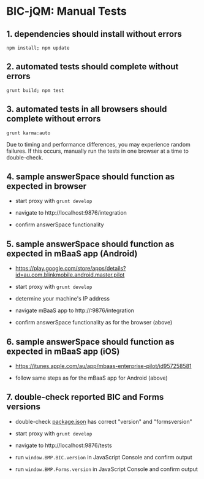 # BIC-jQM: Manual Tests


## 1. dependencies should install without errors

`npm install; npm update`


## 2. automated tests should complete without errors

`grunt build; npm test`


## 3. automated tests in all browsers should complete without errors

`grunt karma:auto`

Due to timing and performance differences, you may experience random failures.
If this occurs, manually run the tests in one browser at a time to double-check.


## 4. sample answerSpace should function as expected in browser

- start proxy with `grunt develop`

- navigate to http://localhost:9876/integration

- confirm answerSpace functionality


## 5. sample answerSpace should function as expected in mBaaS app (Android)

- https://play.google.com/store/apps/details?id=au.com.blinkmobile.android.master.pilot

- start proxy with `grunt develop`

- determine your machine's IP address

- navigate mBaaS app to http://<IP>:9876/integration

- confirm answerSpace functionality as for the browser (above)


## 6. sample answerSpace should function as expected in mBaaS app (iOS)

- https://itunes.apple.com/au/app/mbaas-enterprise-pilot/id957258581

- follow same steps as for the mBaaS app for Android (above)


## 7. double-check reported BIC and Forms versions

- double-check [package.json](../package.json) has correct "version" and "formsversion"

- start proxy with `grunt develop`

- navigate to http://localhost:9876/tests

- run `window.BMP.BIC.version` in JavaScript Console and confirm output

- run `window.BMP.Forms.version` in JavaScript Console and confirm output
